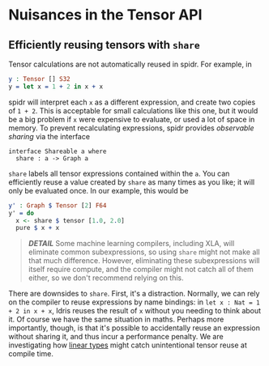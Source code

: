 <!--
Copyright 2023 Joel Berkeley

Licensed under the Apache License, Version 2.0 (the "License");
you may not use this file except in compliance with the License.
You may obtain a copy of the License at

    http://www.apache.org/licenses/LICENSE-2.0

Unless required by applicable law or agreed to in writing, software
distributed under the License is distributed on an "AS IS" BASIS,
WITHOUT WARRANTIES OR CONDITIONS OF ANY KIND, either express or implied.
See the License for the specific language governing permissions and
limitations under the License.
-->
# Nuisances in the Tensor API

## Efficiently reusing tensors with `share`

Tensor calculations are not automatically reused in spidr. For example, in
<!-- idris
import Literal
import Tensor
-->
```idris
y : Tensor [] S32
y = let x = 1 + 2 in x + x
```
spidr will interpret each `x` as a different expression, and create two copies of `1 + 2`. This is acceptable for small calculations like this one, but it would be a big problem if `x` were expensive to evaluate, or used a lot of space in memory. To prevent recalculating expressions, spidr provides _observable sharing_ via the interface
```
interface Shareable a where
  share : a -> Graph a
```
`share` labels all tensor expressions contained within the `a`. You can efficiently reuse a value created by `share` as many times as you like; it will only be evaluated once. In our example, this would be
```idris
y' : Graph $ Tensor [2] F64
y' = do
  x <- share $ tensor [1.0, 2.0]
  pure $ x + x 
```

> *__DETAIL__* Some machine learning compilers, including XLA, will eliminate common subexpressions, so using `share` might not make all that much difference. However, eliminating these subexpressions will itself require compute, and the compiler might not catch all of them either, so we don't recommend relying on this.

There are downsides to `share`. First, it's a distraction. Normally, we can rely on the compiler to reuse expressions by name bindings: in `let x : Nat = 1 + 2 in x + x`, Idris reuses the result of `x` without you needing to think about it. Of course we have the same situation in maths. Perhaps more importantly, though, is that it's possible to accidentally reuse an expression without sharing it, and thus incur a performance penalty. We are investigating how [linear types](https://www.type-driven.org.uk/edwinb/papers/idris2.pdf) might catch unintentional tensor reuse at compile time.
